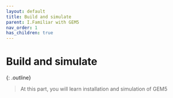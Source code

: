 ```yaml
---
layout: default
title: Build and simulate
parent: I.Familiar with GEM5
nav_order: 1
has_children: true
---
```


# Build and simulate

{: .outline}
> At this part, you will learn installation and simulation of GEM5